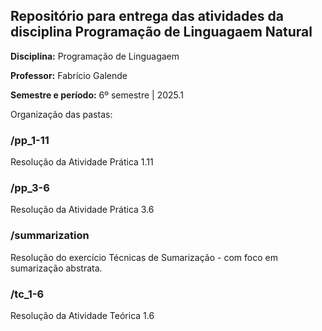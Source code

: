## Repositório para entrega das atividades da disciplina Programação de Linguagaem Natural

**Disciplina:** Programação de Linguagaem 

**Professor:** Fabrício Galende

**Semestre e período:** 6º semestre | 2025.1

Organização das pastas:

### /pp_1-11

Resolução da Atividade Prática 1.11


### /pp_3-6

Resolução da Atividade Prática 3.6

### /summarization

Resolução do exercício Técnicas de Sumarização - com foco em sumarização abstrata.

### /tc_1-6

Resolução da Atividade Teórica 1.6
